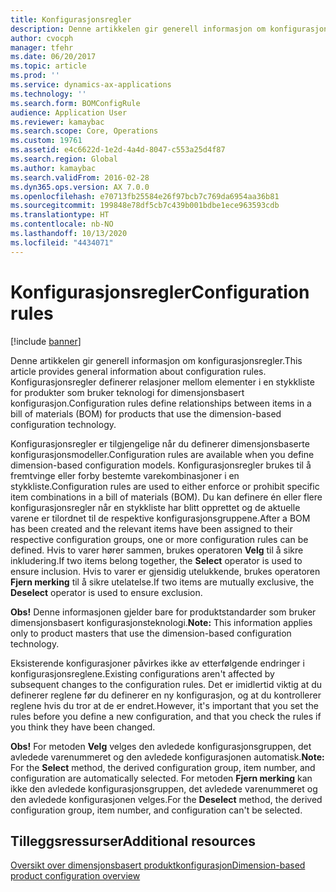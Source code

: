 ```yaml
---
title: Konfigurasjonsregler
description: Denne artikkelen gir generell informasjon om konfigurasjonsregler. Konfigurasjonsregler definerer relasjoner mellom elementer i en stykkliste for produkter som bruker teknologi for dimensjonsbasert konfigurasjon.
author: cvocph
manager: tfehr
ms.date: 06/20/2017
ms.topic: article
ms.prod: ''
ms.service: dynamics-ax-applications
ms.technology: ''
ms.search.form: BOMConfigRule
audience: Application User
ms.reviewer: kamaybac
ms.search.scope: Core, Operations
ms.custom: 19761
ms.assetid: e4c6622d-1e2d-4a4d-8047-c553a25d4f87
ms.search.region: Global
ms.author: kamaybac
ms.search.validFrom: 2016-02-28
ms.dyn365.ops.version: AX 7.0.0
ms.openlocfilehash: e70713fb25584e26f97bcb7c769da6954aa36b81
ms.sourcegitcommit: 199848e78df5cb7c439b001bdbe1ece963593cdb
ms.translationtype: HT
ms.contentlocale: nb-NO
ms.lasthandoff: 10/13/2020
ms.locfileid: "4434071"
---
```

# <a name="configuration-rules"></a><span data-ttu-id="2c408-104">Konfigurasjonsregler</span><span class="sxs-lookup"><span data-stu-id="2c408-104">Configuration rules</span></span>

[!include [banner](../includes/banner.md)]

<span data-ttu-id="2c408-105">Denne artikkelen gir generell informasjon om konfigurasjonsregler.</span><span class="sxs-lookup"><span data-stu-id="2c408-105">This article provides general information about configuration rules.</span></span> <span data-ttu-id="2c408-106">Konfigurasjonsregler definerer relasjoner mellom elementer i en stykkliste for produkter som bruker teknologi for dimensjonsbasert konfigurasjon.</span><span class="sxs-lookup"><span data-stu-id="2c408-106">Configuration rules define relationships between items in a bill of materials (BOM) for products that use the dimension-based configuration technology.</span></span>

<span data-ttu-id="2c408-107">Konfigurasjonsregler er tilgjengelige når du definerer dimensjonsbaserte konfigurasjonsmodeller.</span><span class="sxs-lookup"><span data-stu-id="2c408-107">Configuration rules are available when you define dimension-based configuration models.</span></span> <span data-ttu-id="2c408-108">Konfigurasjonsregler brukes til å fremtvinge eller forby bestemte varekombinasjoner i en stykkliste.</span><span class="sxs-lookup"><span data-stu-id="2c408-108">Configuration rules are used to either enforce or prohibit specific item combinations in a bill of materials (BOM).</span></span> <span data-ttu-id="2c408-109">Du kan definere én eller flere konfigurasjonsregler når en stykkliste har blitt opprettet og de aktuelle varene er tilordnet til de respektive konfigurasjonsgruppene.</span><span class="sxs-lookup"><span data-stu-id="2c408-109">After a BOM has been created and the relevant items have been assigned to their respective configuration groups, one or more configuration rules can be defined.</span></span> <span data-ttu-id="2c408-110">Hvis to varer hører sammen, brukes operatoren **Velg** til å sikre inkludering.</span><span class="sxs-lookup"><span data-stu-id="2c408-110">If two items belong together, the **Select** operator is used to ensure inclusion.</span></span> <span data-ttu-id="2c408-111">Hvis to varer er gjensidig utelukkende, brukes operatoren **Fjern merking** til å sikre utelatelse.</span><span class="sxs-lookup"><span data-stu-id="2c408-111">If two items are mutually exclusive, the **Deselect** operator is used to ensure exclusion.</span></span>  

<span data-ttu-id="2c408-112">**Obs!** Denne informasjonen gjelder bare for produktstandarder som bruker dimensjonsbasert konfigurasjonsteknologi.</span><span class="sxs-lookup"><span data-stu-id="2c408-112">**Note:** This information applies only to product masters that use the dimension-based configuration technology.</span></span>  

<span data-ttu-id="2c408-113">Eksisterende konfigurasjoner påvirkes ikke av etterfølgende endringer i konfigurasjonsreglene.</span><span class="sxs-lookup"><span data-stu-id="2c408-113">Existing configurations aren't affected by subsequent changes to the configuration rules.</span></span> <span data-ttu-id="2c408-114">Det er imidlertid viktig at du definerer reglene før du definerer en ny konfigurasjon, og at du kontrollerer reglene hvis du tror at de er endret.</span><span class="sxs-lookup"><span data-stu-id="2c408-114">However, it's important that you set the rules before you define a new configuration, and that you check the rules if you think they have been changed.</span></span>  

<span data-ttu-id="2c408-115">**Obs!** For metoden **Velg** velges den avledede konfigurasjonsgruppen, det avledede varenummeret og den avledede konfigurasjonen automatisk.</span><span class="sxs-lookup"><span data-stu-id="2c408-115">**Note:** For the **Select** method, the derived configuration group, item number, and configuration are automatically selected.</span></span> <span data-ttu-id="2c408-116">For metoden **Fjern merking** kan ikke den avledede konfigurasjonsgruppen, det avledede varenummeret og den avledede konfigurasjonen velges.</span><span class="sxs-lookup"><span data-stu-id="2c408-116">For the **Deselect** method, the derived configuration group, item number, and configuration can't be selected.</span></span>

<a name="additional-resources"></a><span data-ttu-id="2c408-117">Tilleggsressurser</span><span class="sxs-lookup"><span data-stu-id="2c408-117">Additional resources</span></span>
--------

[<span data-ttu-id="2c408-118">Oversikt over dimensjonsbasert produktkonfigurasjon</span><span class="sxs-lookup"><span data-stu-id="2c408-118">Dimension-based product configuration overview</span></span>](dimension-based-product-configuration.md)



